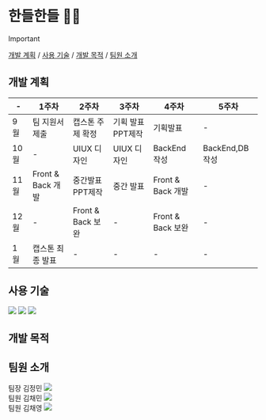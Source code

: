 # 한들한들 🌿🍂
>[!important]
>[개발 계획](#개발-계획)  /  [사용 기술](#사용-기술)  /  [개발 목적](#개발-목적)   /   [팀원 소개](#팀원-소개)


## 개발 계획
|  -  |1주차|2주차|3주차|4주차|5주차|
|---|---|---|---|---|---|
|9월|팀 지원서 제출|캡스톤 주제 확정|기획 발표 PPT제작|기획발표|  -  |
|10월|  -  |UIUX 디자인| UIUX 디자인|BackEnd 작성| BackEnd,DB 작성|
|11월| Front & Back 개발|중간발표 PPT제작|중간 발표| Front & Back 개발|  -  |
|12월|  -  | Front & Back 보완|  -  | Front & Back 보완|  -  |
|1월|캡스톤 최종 발표|  -  |  -  |  -  |  -  |

## 사용 기술
  <img src="https://img.shields.io/badge/flutter-02569B?style=for-the-badge&logo=flutter&logoColor=white"> <img src="https://img.shields.io/badge/Firebase-DD2C00?style=for-the-badge&logo=Firebase&logoColor=white"> <img src="https://img.shields.io/badge/Firestore-DD2C00?style=for-the-badge&logo=Firebase&logoColor=white">

## 개발 목적

## 팀원 소개
팀장 김정민  <a href="https://github.com/wjmals"><img src="https://img.shields.io/badge/github-181717?style=flat-square&logo=github&logoColor=white"/></a> <br>
팀원 김채민  <a href="https://github.com/coals615"><img src="https://img.shields.io/badge/github-181717?style=flat-square&logo=github&logoColor=white"/></a> <br>
팀원 김채영  <a href="https://github.com/chaee12345"><img src="https://img.shields.io/badge/github-181717?style=flat-square&logo=github&logoColor=white"/></a>

